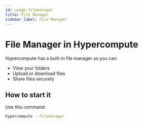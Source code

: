 ```yaml
---
id: usage-filemanager
title: File Manager
sidebar_label: File Manager
---
```

# File Manager in Hypercompute

Hypercompute has a built-in file manager so you can:

- View your folders  
- Upload or download files  
- Share files securely

## How to start it

Use this command:

```bash
hypercompute --filemanager

